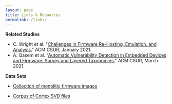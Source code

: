 ```yaml
---
layout: page
title: Links & Resources
permalink: /links/
---
```


**Related Studies**
* C. Wright et al. "[Challenges in Firmware Re-Hosting, Emulation, and Analysis.](https://doi.org/10.1145/3423167)" ACM CSUR, January 2021.
* A. Qasem et al. "[Automatic Vulnerability Detection in Embedded Devices and Firmware: Survey and Layered Taxonomies.](https://doi.org/10.1145/3432893)" ACM CSUR, March 2021.

**Data Sets**
* [Collection of monolitic firmware images](https://github.com/ucsb-seclab/monolithic-firmware-collection)

* [Corpus of Cortex SVD files](https://github.com/posborne/cmsis-svd)
